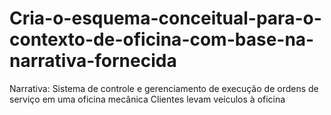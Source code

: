# Cria-o-esquema-conceitual-para-o-contexto-de-oficina-com-base-na-narrativa-fornecida
Narrativa: Sistema de controle e gerenciamento de execução de ordens de serviço em uma oficina mecânica Clientes levam veículos à oficina
